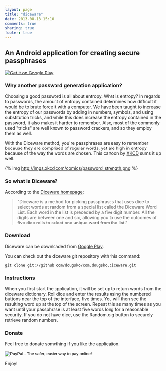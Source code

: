 ```yaml
---
layout: page
title: "diceware"
date: 2013-08-13 15:10
comments: true
sharing: true
footer: true
---
```


An Android application for creating secure passphrases
------------------------------------------------------

<a href="https://play.google.com/store/apps/details?id=com.dougsko.diceware">
<img alt="Get it on Google Play" src="https://developer.android.com/images/brand/en_generic_rgb_wo_45.png" />
</a>


### Why another password generation application?

Choosing a good password is all about entropy.  What is entropy?  In
regards to passwords, the amount of entropy contained determines how
difficult it would be to brute force it with a computer.  We have been
taught to increase the entropy of our passwords by adding in numbers,
symbols, and using substitution tricks, and while this does increase the
entropy contained in the password, it also makes it harder to remember.
Also, most of the commonly used "tricks" are well known to password
crackers, and so they employ them as well.

With the Diceware method, you're passphrases are easy to remember
because they are comprised of regular words, yet are high in entropy
because of the way the words are chosen.  This cartoon by
[XKCD](http://xkcd.com) sums it up well.

{% img http://imgs.xkcd.com/comics/password_strength.png %}

### So what is Diceware?

According to the [Diceware homepage](http://world.std.com/~reinhold/diceware.html):

> "Diceware is a method for picking passphrases that uses dice to
> select words at random from a special list called the Diceware Word
> List. Each word in the list is preceded by a five digit number. All the
> digits are between one and six, allowing you to use the outcomes of five
> dice rolls to select one unique word from the list."

### Download

Diceware can be downloaded from [Google Play](https://market.android.com/details?id=com.dougsko.diceware&feature=search_result).

You can check out the diceware git repository with this command:

```
git clone git://github.com/dougsko/com.dougsko.diceware.git
```

### Instructions

When you first start the application, it will be set up to return words from the diceware dictionary.  Roll dice and enter the results using the numbered buttons near the top of the interface, five times.  You will then see the resulting word up at the top of the screen.  Repeat this as many times as you want until your passphrase is at least five words long for a reasonable security.  If you do not have dice, use the Random.org button to securely retrieve random numbers.

### Donate

Feel free to donate something if you like the application.

<form action="https://www.paypal.com/cgi-bin/webscr" method="post">
<input type="hidden" name="cmd" value="_s-xclick">
<input type="hidden" name="hosted_button_id" value="3AXXERUJGGK9Q">
<input type="image"
src="https://www.paypalobjects.com/en_US/i/btn/btn_donateCC_LG.gif"
border="0" name="submit" alt="PayPal - The safer, easier way to pay
online!">
<img alt="" border="0"
src="https://www.paypalobjects.com/en_US/i/scr/pixel.gif" width="1"
height="1">
</form>

Enjoy!
